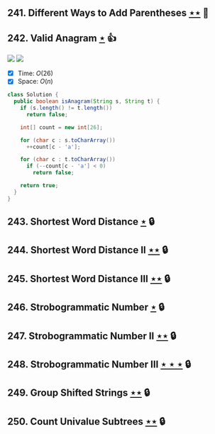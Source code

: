 ## 241. Different Ways to Add Parentheses [$\star\star$](https://leetcode.com/problems/different-ways-to-add-parentheses) :muscle:

## 242. Valid Anagram [$\star$](https://leetcode.com/problems/valid-anagram) :thumbsup:

![](https://img.shields.io/badge/-Hash%20Table-7BA23F.svg?style=flat-square) ![](https://img.shields.io/badge/-Sort-0F2540.svg?style=flat-square)

- [x] Time: $O(26)$
- [x] Space: $O(n)$

```java
class Solution {
  public boolean isAnagram(String s, String t) {
    if (s.length() != t.length())
      return false;

    int[] count = new int[26];

    for (char c : s.toCharArray())
      ++count[c - 'a'];

    for (char c : t.toCharArray())
      if (--count[c - 'a'] < 0)
        return false;

    return true;
  }
}
```

## 243. Shortest Word Distance [$\star$](https://leetcode.com/problems/shortest-word-distance) 🔒

## 244. Shortest Word Distance II [$\star\star$](https://leetcode.com/problems/shortest-word-distance-ii) 🔒

## 245. Shortest Word Distance III [$\star\star$](https://leetcode.com/problems/shortest-word-distance-iii) 🔒

## 246. Strobogrammatic Number [$\star$](https://leetcode.com/problems/strobogrammatic-number) 🔒

## 247. Strobogrammatic Number II [$\star\star$](https://leetcode.com/problems/strobogrammatic-number-ii) 🔒

## 248. Strobogrammatic Number III [$\star\star\star$](https://leetcode.com/problems/strobogrammatic-number-iii) 🔒

## 249. Group Shifted Strings [$\star\star$](https://leetcode.com/problems/group-shifted-strings) 🔒

## 250. Count Univalue Subtrees [$\star\star$](https://leetcode.com/problems/count-univalue-subtrees) 🔒
